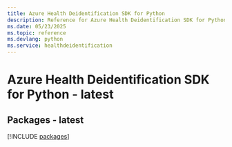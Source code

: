 ```yaml
---
title: Azure Health Deidentification SDK for Python
description: Reference for Azure Health Deidentification SDK for Python
ms.date: 05/23/2025
ms.topic: reference
ms.devlang: python
ms.service: healthdeidentification
---
```

# Azure Health Deidentification SDK for Python - latest
## Packages - latest
[!INCLUDE [packages](health-deidentification-index.md)]
